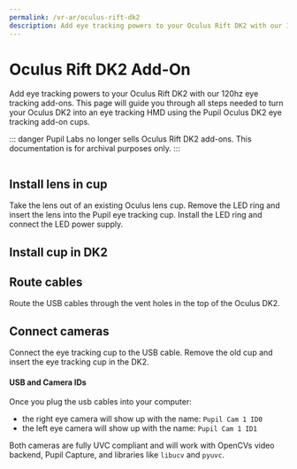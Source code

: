 ```yaml
---
permalink: /vr-ar/oculus-rift-dk2
description: Add eye tracking powers to your Oculus Rift DK2 with our 120hz eye tracking add-ons.
---
```



# Oculus Rift DK2 Add-On <Badge text="Discontinued!" type="error"/>
Add eye tracking powers to your Oculus Rift DK2 with our 120hz eye tracking add-ons.
This page will guide you through all steps needed to turn your Oculus DK2 into an eye tracking HMD using the Pupil Oculus DK2 eye tracking add-on cups.

::: danger
Pupil Labs no longer sells Oculus Rift DK2 add-ons. This documentation is for archival purposes only.
:::

<div class="pb-4" style="display:flex;justify-content:center;">
	<v-img
	:src="require('../media/vr-ar/imgs/rift.jpg')"
	max-width=80%
	>
	</v-img>
</div>

## Install lens in cup
Take the lens out of an existing Oculus lens cup.
Remove the LED ring and insert the lens into the Pupil eye tracking cup.
Install the LED ring and connect the LED power supply.

<Youtube src="AVeUwAFKmAc"/>

<Youtube src="ztT9WkDhpow"/>

<Youtube src="_Y0_4LDhphY"/>

## Install cup in DK2

<Youtube src="5LqjfgbDydM"/>

## Route cables
Route the USB cables through the vent holes in the top of the Oculus DK2.

<Youtube src="bvdxMYtzVTE"/>

## Connect cameras
Connect the eye tracking cup to the USB cable. Remove the old cup and insert the eye tracking cup in the DK2.

#### USB and Camera IDs
Once you plug the usb cables into your computer:

- the right eye camera will show up with the name: `Pupil Cam 1 ID0`
- the left eye camera will show up with the name: `Pupil Cam 1 ID1`

Both cameras are fully UVC compliant and will work with OpenCVs video backend, Pupil Capture, and libraries like `libucv` and `pyuvc`.